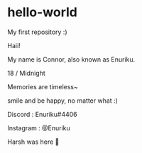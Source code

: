 # hello-world
My first repository :)

Haii!

My name is Connor, also known as Enuriku.

18 / Midnight

Memories are timeless~

smile and be happy, no matter what :)

Discord : Enuriku#4406

Instagram : @Enuriku




















































































Harsh was here 👀
